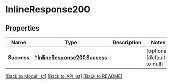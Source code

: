 # InlineResponse200

## Properties
Name | Type | Description | Notes
------------ | ------------- | ------------- | -------------
**Success** | [***InlineResponse200Success**](inline_response_200_Success.md) |  | [optional] [default to null]

[[Back to Model list]](../README.md#documentation-for-models) [[Back to API list]](../README.md#documentation-for-api-endpoints) [[Back to README]](../README.md)

